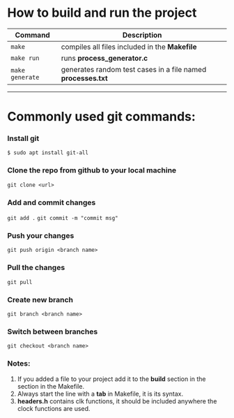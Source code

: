# How to build and run the project
| Command | Description |
| ------- | ----------- |
| `make` | compiles all files included in the **Makefile** |
| `make run` | runs **process_generator.c** |
| `make generate` | generates random test cases in a file named **processes.txt** |
---
# Commonly used git commands:
### Install git
`$ sudo apt install git-all`
### Clone the repo from github to your local machine
`git clone <url>`
### Add and commit changes
`git add .`
`git commit -m "commit msg"`
### Push your changes
`git push origin <branch name>`
### Pull the changes
`git pull`
### Create new branch
`git branch <branch name>`
### Switch between branches
`git checkout <branch name>`

### Notes:
1. If you added a file to your project add it to the **build** section in the section in the Makefile.
2. Always start the line with a **tab** in Makefile, it is its syntax.
3. **headers.h** contains clk functions, it should be included anywhere the clock functions are used.
